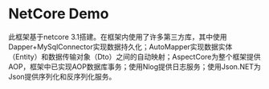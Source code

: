 # NetCore Demo

此框架基于netcore 3.1搭建。在框架内使用了许多第三方库，其中使用Dapper+MySqlConnector实现数据持久化；AutoMapper实现数据实体（Entity）和数据传输对象（Dto）之间的自动映射；AspectCore为整个框架提供AOP，框架中已实现AOP数据库事务；使用Nlog提供日志服务；使用Json.NET为Json提供序列化和反序列化服务。
